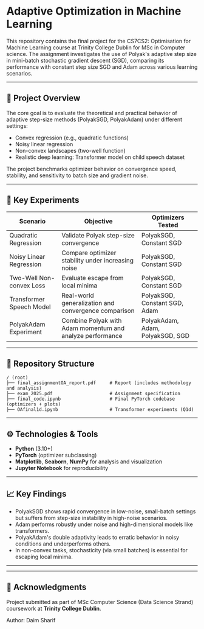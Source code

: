 # Adaptive Optimization in Machine Learning

This repository contains the final project for the CS7CS2: Optimisation for Machine Learning course at Trinity College Dublin for MSc in Computer science. The assignment investigates the use of Polyak's adaptive step size in mini-batch stochastic gradient descent (SGD), comparing its performance with constant step size SGD and Adam across various learning scenarios.

---

## 📌 Project Overview

The core goal is to evaluate the theoretical and practical behavior of adaptive step-size methods (PolyakSGD, PolyakAdam) under different settings:

- Convex regression (e.g., quadratic functions)
- Noisy linear regression
- Non-convex landscapes (two-well function)
- Realistic deep learning: Transformer model on child speech dataset

The project benchmarks optimizer behavior on convergence speed, stability, and sensitivity to batch size and gradient noise.

---

## 🧠 Key Experiments

| Scenario                     | Objective                                                   | Optimizers Tested                        |
|-----------------------------|-------------------------------------------------------------|------------------------------------------|
| Quadratic Regression        | Validate Polyak step-size convergence                       | PolyakSGD, Constant SGD                  |
| Noisy Linear Regression     | Compare optimizer stability under increasing noise          | PolyakSGD, Constant SGD                  |
| Two-Well Non-convex Loss    | Evaluate escape from local minima                          | PolyakSGD, Constant SGD                  |
| Transformer Speech Model    | Real-world generalization and convergence comparison        | PolyakSGD, Constant SGD, Adam            |
| PolyakAdam Experiment       | Combine Polyak with Adam momentum and analyze performance   | PolyakAdam, Adam, PolyakSGD, SGD         |

---


## 📂 Repository Structure

```text
/ (root)
├── final_assignmentOA_report.pdf     # Report (includes methodology and analysis)
├── exam_2025.pdf                     # Assignment specification
├── final_code.ipynb                  # Final PyTorch codebase (optimizers + plots)
├── OAfinal1d.ipynb                   # Transformer experiments (Q1d)
```


---

## ⚙️ Technologies & Tools

- **Python** (3.10+)
- **PyTorch** (optimizer subclassing)
- **Matplotlib**, **Seaborn**, **NumPy** for analysis and visualization
- **Jupyter Notebook** for reproducibility

---

## 📈 Key Findings

- PolyakSGD shows rapid convergence in low-noise, small-batch settings but suffers from step-size instability in high-noise scenarios.
- Adam performs robustly under noise and high-dimensional models like transformers.
- PolyakAdam's double adaptivity leads to erratic behavior in noisy conditions and underperforms others.
- In non-convex tasks, stochasticity (via small batches) is essential for escaping local minima.


---

---

## 🤝 Acknowledgments

Project submitted as part of MSc Computer Science (Data Science Strand) coursework at **Trinity College Dublin**.

Author: Daim Sharif
